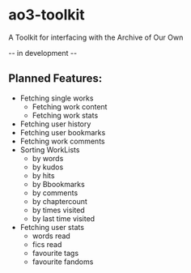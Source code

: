 # ao3-toolkit
A Toolkit for interfacing with the Archive of Our Own 

-- in development --

Planned Features:
- 
- Fetching single works
  - Fetching work content
  - Fetching work stats
- Fetching user history
- Fetching user bookmarks
- Fetching work comments
- Sorting WorkLists
  - by words
  - by kudos
  - by hits
  - by Bbookmarks
  - by comments
  - by chaptercount
  - by times visited
  - by last time visited
- Fetching user stats
  - words read
  - fics read
  - favourite tags
  - favourite fandoms
